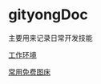 # gityongDoc
主要用来记录日常开发技能

[工作环境](./common/first.md)

[常用免费图床](https://www.jianshu.com/p/718173c339ee)

